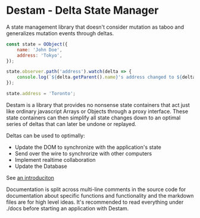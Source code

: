 # Destam - Delta State Manager

A state management library that doesn't consider mutation as taboo and generalizes mutation events through deltas.

```js
const state = OObject({
	name: 'John Doe',
	address: 'Tokyo',
});

state.observer.path('address').watch(delta => {
	console.log(`${delta.getParent().name}'s address changed to ${delta.value}`);
});

state.address = 'Toronto';
```

Destam is a library that provides no nonsense state containers that act just like ordinary javascript Arrays or Objects through a proxy interface. These state containers can then simplify all state changes down to an optimal series of deltas that can later be undone or replayed.

Deltas can be used to optimally:
 - Update the DOM to synchronize with the application's state
 - Send over the wire to synchrorize with other computers
 - Implement realtime collaboration
 - Update the Database

See [an introduciton](docs/intro.md)

Documentation is split across multi-line comments in the source code for documentation about specific functions and functionality and the markdown files are for high level ideas. It's recommended to read everything under ./docs before starting an application with Destam.
